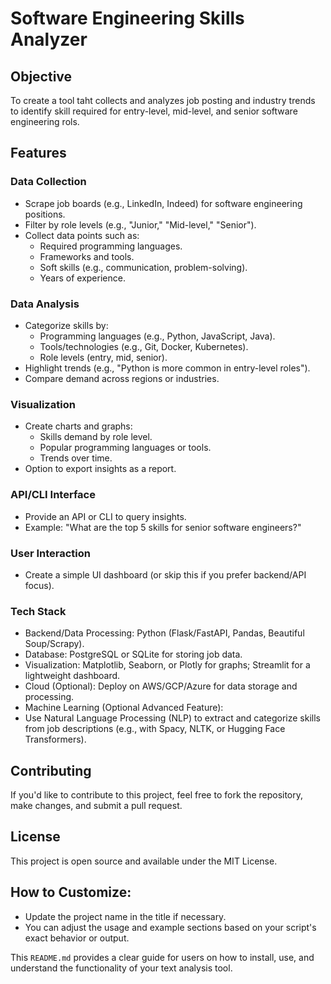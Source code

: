 # Software Engineering Skills Analyzer

## Objective
To create a tool taht collects and analyzes job posting and industry trends to identify skill required for entry-level, mid-level, and senior software engineering rols.

## Features

### Data Collection

- Scrape job boards (e.g., LinkedIn, Indeed) for software engineering positions.
- Filter by role levels (e.g., "Junior," "Mid-level," "Senior").
- Collect data points such as:
  * Required programming languages.
  * Frameworks and tools.
  * Soft skills (e.g., communication, problem-solving).
  * Years of experience.

### Data Analysis

- Categorize skills by:
  * Programming languages (e.g., Python, JavaScript, Java).
  * Tools/technologies (e.g., Git, Docker, Kubernetes).
  * Role levels (entry, mid, senior).
- Highlight trends (e.g., "Python is more common in entry-level roles").
- Compare demand across regions or industries.

### Visualization

- Create charts and graphs:
  * Skills demand by role level.
  * Popular programming languages or tools.
  * Trends over time.
- Option to export insights as a report.

### API/CLI Interface

- Provide an API or CLI to query insights.
- Example: "What are the top 5 skills for senior software engineers?"

### User Interaction

- Create a simple UI dashboard (or skip this if you prefer backend/API focus).

### Tech Stack
- Backend/Data Processing: Python (Flask/FastAPI, Pandas, Beautiful Soup/Scrapy).
- Database: PostgreSQL or SQLite for storing job data.
- Visualization: Matplotlib, Seaborn, or Plotly for graphs; Streamlit for a lightweight dashboard.
- Cloud (Optional): Deploy on AWS/GCP/Azure for data storage and processing.
- Machine Learning (Optional Advanced Feature):
- Use Natural Language Processing (NLP) to extract and categorize skills from job descriptions (e.g., with Spacy, NLTK, or Hugging Face Transformers).

## Contributing
If you'd like to contribute to this project, feel free to fork the repository, make changes, and submit a pull request.

## License
This project is open source and available under the MIT License.

## How to Customize:
- Update the project name in the title if necessary.
- You can adjust the usage and example sections based on your script's exact behavior or output.

This `README.md` provides a clear guide for users on how to install, use, and understand the functionality of your text analysis tool.
